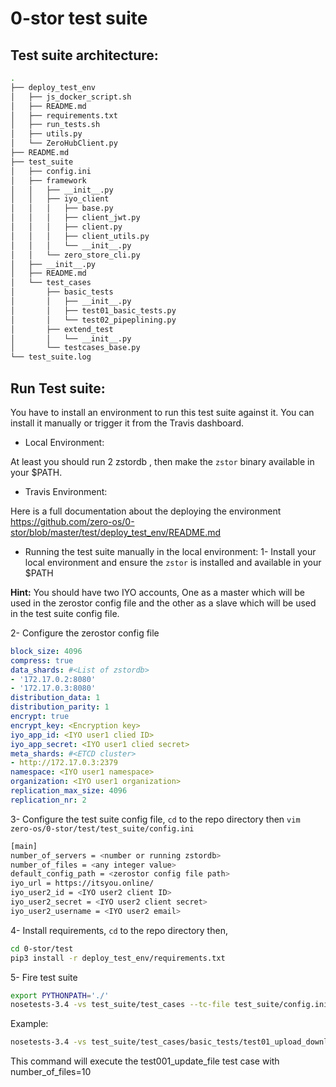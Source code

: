 # 0-stor test suite

## Test suite architecture:
```bash
.
├── deploy_test_env
│   ├── js_docker_script.sh
│   ├── README.md
│   ├── requirements.txt
│   ├── run_tests.sh
│   ├── utils.py
│   └── ZeroHubClient.py
├── README.md
├── test_suite
│   ├── config.ini
│   ├── framework
│   │   ├── __init__.py
│   │   ├── iyo_client
│   │   │   ├── base.py
│   │   │   ├── client_jwt.py
│   │   │   ├── client.py
│   │   │   ├── client_utils.py
│   │   │   └── __init__.py
│   │   └── zero_store_cli.py
│   ├── __init__.py
│   ├── README.md
│   └── test_cases
│       ├── basic_tests
│       │   ├── __init__.py
│       │   ├── test01_basic_tests.py
│       │   └── test02_pipeplining.py
│       ├── extend_test
│       │   └── __init__.py
│       └── testcases_base.py
└── test_suite.log
```

## Run Test suite:

You have to install an environment to run this test suite against it. You can install it manually or trigger it from the Travis dashboard.

- Local Environment:

At least you should run 2 zstordb , then make the `zstor` binary available in your $PATH.

- Travis Environment:

Here is a full documentation about the deploying the environment 
https://github.com/zero-os/0-stor/blob/master/test/deploy_test_env/README.md



- Running the test suite manually in the local environment:
1- Install your local environment and ensure the `zstor` is installed and available in your $PATH

**Hint:**
You should have two IYO accounts, One as a master which will be used in the zerostor config file and the other as a slave which will be used in the test suite config file.

2- Configure the zerostor config file

```yaml
block_size: 4096
compress: true
data_shards: #<List of zstordb>
- '172.17.0.2:8080' 
- '172.17.0.3:8080'
distribution_data: 1
distribution_parity: 1
encrypt: true
encrypt_key: <Encryption key>
iyo_app_id: <IYO user1 clied ID>
iyo_app_secret: <IYO user1 clied secret>
meta_shards: #<ETCD cluster>
- http://172.17.0.3:2379
namespace: <IYO user1 namespace>
organization: <IYO user1 organization>
replication_max_size: 4096
replication_nr: 2
```

3- Configure the test suite config file, `cd` to the repo directory then `vim zero-os/0-stor/test/test_suite/config.ini`

```bash
[main]
number_of_servers = <number or running zstordb>
number_of_files = <any integer value>
default_config_path = <zerostor config file path>
iyo_url = https://itsyou.online/
iyo_user2_id = <IYO user2 client ID>
iyo_user2_secret = <IYO user2 client secret>
iyo_user2_username = <IYO user2 email>
```

 4- Install requirements, `cd` to the repo directory then,
```bash
cd 0-stor/test
pip3 install -r deploy_test_env/requirements.txt
```

5- Fire test suite
```bash
export PYTHONPATH='./'
nosetests-3.4 -vs test_suite/test_cases --tc-file test_suite/config.ini
```

Example: 
```bash
nosetests-3.4 -vs test_suite/test_cases/basic_tests/test01_upload_download.py:UploadDownload.test001_upload_file --tc-file test_suite/config.ini --tc=main.number_of_files:10
````
This command will execute the test001_update_file test case with number_of_files=10